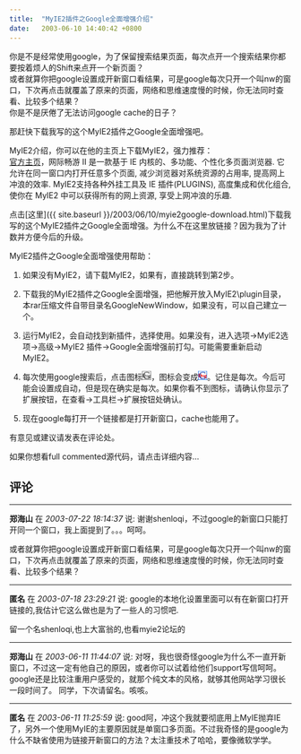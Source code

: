 ```yaml
---
title:  "MyIE2插件之Google全面增强介绍"
date:   2003-06-10 14:40:42 +0800
---
```


你是不是经常使用google，为了保留搜索结果页面，每次点开一个搜索结果你都要按着烦人的Shift来点开一个新页面？  
或者就算你把google设置成开新窗口看结果，可是google每次只开一个叫nw的窗口，下次再点击就覆盖了原来的页面，网络和思维速度慢的时候，你无法同时查看、比较多个结果？  
你是不是厌倦了无法访问google cache的日子？  

那赶快下载我写的这个MyIE2插件之Google全面增强吧。  

MyIE2介绍，你可以在他的主页上下载MyIE2，强力推荐：  
[官方主页](http://www.myie2.com)，网际畅游 II 是一款基于 IE 内核的、多功能、个性化多页面浏览器. 它允许在同一窗口内打开任意多个页面, 减少浏览器对系统资源的占用率, 提高网上冲浪的效率. MyIE2支持各种外挂工具及 IE 插件(PLUGINS), 高度集成和优化组合, 使你在 MyIE2 中可以获得所有的网上资源, 享受上网冲浪的乐趣.  

点击[这里]({{ site.baseurl }}/2003/06/10/myie2google-download.html)下载我写的这个MyIE2插件之Google全面增强。为什么不在这里放链接？因为我为了计数并方便今后的升级。  

MyIE2插件之Google全面增强使用帮助：

  1. 如果没有MyIE2，请下载MyIE2，如果有，直接跳转到第2步。

  2. 下载我的MyIE2插件之Google全面增强，把他解开放入MyIE2\plugin目录，本rar压缩文件自带目录名GoogleNewWindow，如果没有，可以自己建立一个。

  3. 运行MyIE2，会自动找到新插件，选择使用。如果没有，进入选项->MyIE2选项->高级->MyIE2 插件->Google全面增强前打勾。可能需要重新启动MyIE2。

  4. 每次使用google搜索后，点击图标![](/images/2011/googlenewwindow/gagray.bmp)，图标会变成![](/images/2011/googlenewwindow/ga.bmp)。记住是每次。今后可能会设置成自动，但是现在确实是每次。如果你看不到图标，请确认你显示了扩展按钮，在查看->工具栏->扩展按钮处确认。

  5. 现在google每打开一个链接都是打开新窗口，cache也能用了。

有意见或建议请发表在评论处。  

如果你想看full commented源代码，请点击详细内容...  


## 评论

*****
**郑海山** 在 *2003-07-22 18:14:37* 说: 谢谢shenloqi，不过google的新窗口只能打开同一个窗口，我上面提到了。。。呵呵。

或者就算你把google设置成开新窗口看结果，可是google每次只开一个叫nw的窗口，下次再点击就覆盖了原来的页面，网络和思维速度慢的时候，你无法同时查看、比较多个结果？


*****
**匿名** 在 *2003-07-18 23:29:21* 说: google的本地化设置里面可以有在新窗口打开链接的,我估计它这么做也是为了一些人的习惯吧.

留一个名shenloqi,也上大富翁的,也看myie2论坛的

*****
**郑海山** 在 *2003-06-11 11:44:07* 说: 对呀，我也很奇怪google为什么不一直开新窗口，不过这一定有他自己的原因，或者你可以试着给他们support写信呵呵。
google还是比较注重用户感受的，就那个纯文本的风格，就够其他网站学习很长一段时间了。
同学，下次请留名。咳咳。

*****
**匿名** 在 *2003-06-11 11:25:59* 说: good阿，冲这个我就要彻底用上MyIE抛弃IE了，另外一个使用MyIE的主要原因就是单窗口多页面。不过我奇怪的是google为什么不缺省使用为链接开新窗口的方法？太注重技术了哈哈，要像微软学学。

